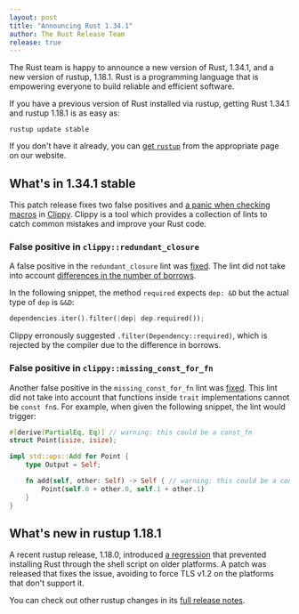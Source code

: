 ```yaml
---
layout: post
title: "Announcing Rust 1.34.1"
author: The Rust Release Team
release: true
---
```


The Rust team is happy to announce a new version of Rust, 1.34.1, and a new version of rustup, 1.18.1.
Rust is a programming language that is empowering everyone to build reliable and efficient software.

If you have a previous version of Rust installed via rustup,
getting Rust 1.34.1 and rustup 1.18.1 is as easy as:

```console
rustup update stable
```

If you don't have it already, you can [get `rustup`][install] from the appropriate page on our website.

[install]: https://www.rust-lang.org/install.html
[notes]: https://github.com/rust-lang/rust/blob/stable/RELEASES.md#version-1341-2019-04-25

## What's in 1.34.1 stable

[Clippy]: https://github.com/rust-lang/rust-clippy
[panic]: https://github.com/rust-lang/rust-clippy/pull/3805

This patch release fixes two false positives and [a panic when checking macros][panic] in [Clippy].
Clippy is a tool which provides a collection of lints to catch common mistakes and improve your Rust code.

### False positive in `clippy::redundant_closure`

A false positive in the `redundant_closure` lint was [fixed](https://github.com/rust-lang/rust-clippy/pull/3821).
The lint did not take into account [differences in the number of borrows](https://github.com/rust-lang/rust-clippy/issues/3802).

In the following snippet, the method `required` expects `dep: &D` but the actual type of `dep` is `&&D`:

```rust
dependencies.iter().filter(|dep| dep.required());
```

Clippy erronously suggested `.filter(Dependency::required)`,
which is rejected by the compiler due to the difference in borrows.

### False positive in `clippy::missing_const_for_fn`

Another false positive in the `missing_const_for_fn` lint was [fixed](https://github.com/rust-lang/rust-clippy/pull/3844).
This lint did not take into account that functions inside `trait` implementations cannot be `const fn`s.
For example, when given the following snippet, the lint would trigger:

```rust
#[derive(PartialEq, Eq)] // warning: this could be a const_fn
struct Point(isize, isize);

impl std::ops::Add for Point {
    type Output = Self;

    fn add(self, other: Self) -> Self { // warning: this could be a const_fn
        Point(self.0 + other.0, self.1 + other.1)
    }
}
```

## What's new in rustup 1.18.1

[a regression]: https://github.com/rust-lang/rustup.rs/issues/1794
[full release notes]: https://github.com/rust-lang/rustup.rs/blob/master/CHANGELOG.md#1181---2019-04-25

A recent rustup release, 1.18.0, introduced [a regression] that prevented installing Rust through the shell script on older platforms.
A patch was released that fixes the issue, avoiding to force TLS v1.2 on the platforms that don't support it.

You can check out other rustup changes in its [full release notes].
